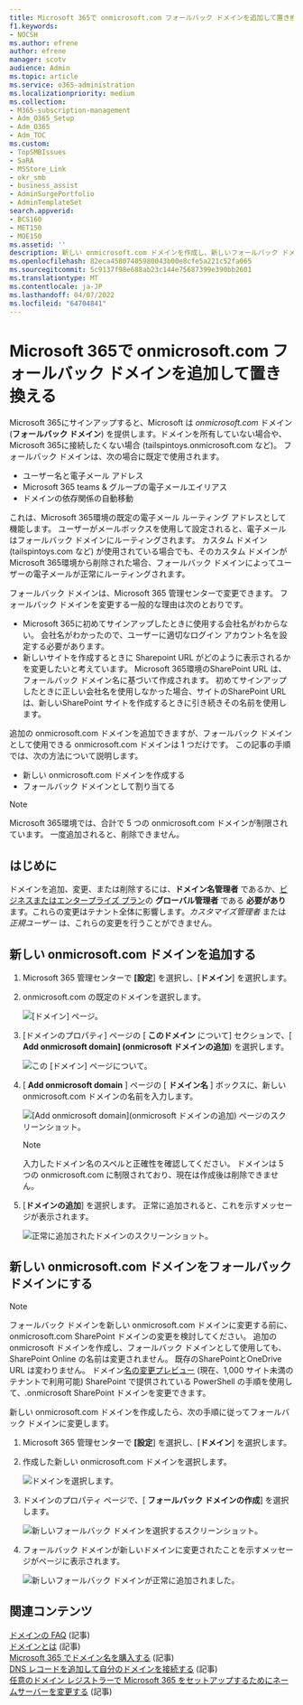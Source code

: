 ```yaml
---
title: Microsoft 365で onmicrosoft.com フォールバック ドメインを追加して置き換える
f1.keywords:
- NOCSH
ms.author: efrene
author: efrene
manager: scotv
audience: Admin
ms.topic: article
ms.service: o365-administration
ms.localizationpriority: medium
ms.collection:
- M365-subscription-management
- Adm_O365_Setup
- Adm_O365
- Adm_TOC
ms.custom:
- TopSMBIssues
- SaRA
- MSStore_Link
- okr_smb
- business_assist
- AdminSurgePortfolio
- AdminTemplateSet
search.appverid:
- BCS160
- MET150
- MOE150
ms.assetid: ''
description: 新しい onmicrosoft.com ドメインを作成し、新しいフォールバック ドメインにする方法について説明します。
ms.openlocfilehash: 82eca45807405980043b00e8cfe5a221c52fa065
ms.sourcegitcommit: 5c9137f98e688ab23c144e75687399e390bb2601
ms.translationtype: MT
ms.contentlocale: ja-JP
ms.lasthandoff: 04/07/2022
ms.locfileid: "64704841"
---
```

# <a name="add-and-replace-your-onmicrosoftcom-fallback-domain-in-microsoft-365"></a>Microsoft 365で onmicrosoft.com フォールバック ドメインを追加して置き換える

Microsoft 365にサインアップすると、Microsoft は *onmicrosoft.com* ドメイン (**フォールバック ドメイン**) を提供します。ドメインを所有していない場合や、Microsoft 365に接続したくない場合 (tailspintoys.onmicrosoft.com など)。 フォールバック ドメインは、次の場合に既定で使用されます。

- ユーザー名と電子メール アドレス
- Microsoft 365 teams & グループの電子メールエイリアス
- ドメインの依存関係の自動移動

これは、Microsoft 365環境の既定の電子メール ルーティング アドレスとして機能します。 ユーザーがメールボックスを使用して設定されると、電子メールはフォールバック ドメインにルーティングされます。  カスタム ドメイン (tailspintoys.com など) が使用されている場合でも、そのカスタム ドメインがMicrosoft 365環境から削除された場合、フォールバック ドメインによってユーザーの電子メールが正常にルーティングされます。

フォールバック ドメインは、Microsoft 365 管理センターで変更できます。 フォールバック ドメインを変更する一般的な理由は次のとおりです。

- Microsoft 365に初めてサインアップしたときに使用する会社名がわからない。 会社名がわかったので、ユーザーに適切なログイン アカウント名を設定する必要があります。 
- 新しいサイトを作成するときに Sharepoint URL がどのように表示されるかを変更したいと考えています。 Microsoft 365環境のSharePoint URL は、フォールバック ドメイン名に基づいて作成されます。 初めてサインアップしたときに正しい会社名を使用しなかった場合、サイトのSharePoint URL は、新しいSharePoint サイトを作成するときに引き続きその名前を使用します。 


追加の onmicrosoft.com ドメインを追加できますが、フォールバック ドメインとして使用できる onmicrosoft.com ドメインは 1 つだけです。 この記事の手順では、次の方法について説明します。
- 新しい onmicrosoft.com ドメインを作成する
- フォールバック ドメインとして割り当てる

> [!NOTE]
> Microsoft 365環境では、合計で 5 つの onmicrosoft.com ドメインが制限されています。 一度追加されると、削除できません。 
  
## <a name="before-you-begin"></a>はじめに

ドメインを追加、変更、または削除するには、**ドメイン名管理者** であるか、[ビジネスまたはエンタープライズ プラン](https://products.office.com/business/office)の **グローバル管理者** である **必要があり** ます。これらの変更はテナント全体に影響します。*カスタマイズ管理者* または *正規ユーザー* は、これらの変更を行うことができません。


## <a name="add-a-new-onmicrosoftcom-domain"></a>新しい onmicrosoft.com ドメインを追加する

1. Microsoft 365 管理センターで **[設定**] を選択し、[**ドメイン**] を選択します。
2. onmicrosoft.com の既定のドメインを選択します。

    ![[ドメイン] ページ。](../../media/onmicrosoft-domains.png)
  
3. [ドメインのプロパティ] ページの [ **このドメイン** について] セクションで、[ **Add onmicrosoft domain] (onmicrosoft ドメインの追加**) を選択します。

    ![この [ドメイン] ページについて。](../../media/add-onmicrosoft-domain-link.png)

4. [ **Add onmicrosoft domain** ] ページの [ **ドメイン名** ] ボックスに、新しい onmicrosoft.com ドメインの名前を入力します。 

    ![[Add onmicrosoft domain]\(onmicrosoft ドメインの追加\) ページのスクリーンショット。](../../media/add-an-onmicrosoftcom-domain-page.png)

    > [!NOTE]
    > 入力したドメイン名のスペルと正確性を確認してください。 ドメインは 5 つの onmicrosoft.com に制限されており、現在は作成後は削除できません。     

5. [**ドメインの追加**] を選択します。 正常に追加されると、これを示すメッセージが表示されます。 
    
    ![正常に追加されたドメインのスクリーンショット。](../../media/domain-added.png)



## <a name="make-your-new-onmicrosoftcom-domain-your-fallback-domain"></a>新しい onmicrosoft.com ドメインをフォールバック ドメインにする


> [!NOTE]
> フォールバック ドメインを新しい onmicrosoft.com ドメインに変更する前に、onmicrosoft.com SharePoint ドメインの変更を検討してください。 追加の onmicrosoft ドメインを作成し、フォールバック ドメインとして使用しても、SharePoint Online の名前は変更されません。 既存のSharePointとOneDrive URL は変わりません。  ドメイン[名の変更プレビュー](/sharepoint/change-your-sharepoint-domain-name) (現在、1,000 サイト未満のテナントで利用可能) SharePoint で提供されている PowerShell の手順を使用して、.onmicrosoft SharePoint ドメインを変更できます。

新しい onmicrosoft.com ドメインを作成したら、次の手順に従ってフォールバック ドメインに変更します。

1. Microsoft 365 管理センターで **[設定**] を選択し、[**ドメイン**] を選択します。 

2. 作成した新しい onmicrosoft.com ドメインを選択します。

    ![ドメインを選択します。](../../media/onmicrosoft-domains-added.png) 

3. ドメインのプロパティ ページで、[ **フォールバック ドメインの作成**] を選択します。
 
    ![新しいフォールバック ドメインを選択するスクリーンショット。](../../media/new-fallback.png) 

4. フォールバック ドメインが新しいドメインに変更されたことを示すメッセージがページに表示されます。

    ![新しいフォールバック ドメインが正常に追加されました。](../../media/fallback-success.png) 

## <a name="related-content"></a>関連コンテンツ

[ドメインの FAQ](domains-faq.yml) (記事)</br>
[ドメインとは](../get-help-with-domains/what-is-a-domain.md) (記事)</br>
[Microsoft 365 でドメイン名を購入する](../get-help-with-domains/buy-a-domain-name.md) (記事)</br>
[DNS レコードを追加して自分のドメインを接続する](../get-help-with-domains/create-dns-records-at-any-dns-hosting-provider.md) (記事)</br>
[任意のドメイン レジストラーで Microsoft 365 をセットアップするためにネームサーバーを変更する](../get-help-with-domains/change-nameservers-at-any-domain-registrar.md) (記事)
